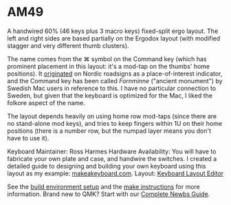 # AM49

A handwired 60% (46 keys plus 3 macro keys) fixed-split ergo layout. The left and right sides are based partially on the Ergodox layout (with modified stagger and very different thumb clusters). 

The name comes from the ⌘ symbol on the Command key (which has prominent placement in this layout: it's a mod-tap on the thumbs' home positions). It [originated](https://en.wikipedia.org/wiki/Command_key#Origin_of_the_symbol) on Nordic roadsigns as a place-of-interest indicator, and the Command key has been called _Fornminne_ ("ancient monument") by Swedish Mac users in reference to this. I have no particular connection to Sweden, but given that the keyboard is optimized for the Mac, I liked the folkore aspect of the name. 

The layout depends heavily on using home row mod-taps (since there are no stand-alone mod keys), and tries to keep fingers within 1U on their home positions (there is a number row, but the numpad layer means you don't have to use it).

Keyboard Maintainer: Ross Harmes
Hardware Availability: You will have to fabricate your own plate and case, and handwire the switches. I created a detailed guide to designing and building your own keyboard using this layout as my example: [makeakeyboard.com](https://makeakeyboard.com/).
Layout: [Keyboard Layout Editor](http://www.keyboard-layout-editor.com/#/gists/aaa64d553c73dd6a8e15c7e91637d76c)

See the [build environment setup](https://docs.qmk.fm/#/getting_started_build_tools) and the [make instructions](https://docs.qmk.fm/#/getting_started_make_guide) for more information. Brand new to QMK? Start with our [Complete Newbs Guide](https://docs.qmk.fm/#/newbs).